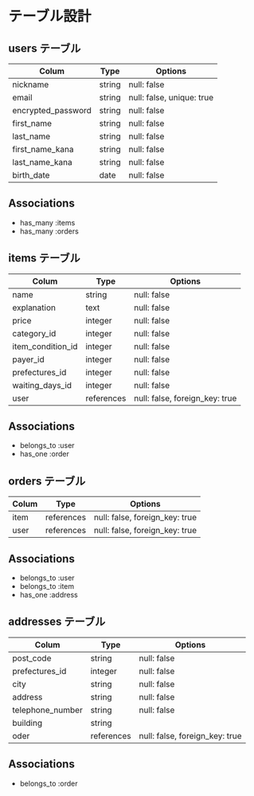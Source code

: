 # テーブル設計

## users テーブル

| Colum               | Type     | Options                   |
| ------------------- | -------- | ------------------------- |
| nickname            | string   | null: false               |
| email               | string   | null: false, unique: true |
| encrypted_password  | string   | null: false               |
| first_name          | string   | null: false               |
| last_name           | string   | null: false               |
| first_name_kana     | string   | null: false               |
| last_name_kana      | string   | null: false               |
| birth_date          | date     | null: false               |

## Associations
- has_many :items
- has_many :orders

## items テーブル

| Colum              | Type       | Options                        |
| ------------------ | ---------- | ------------------------------ |
| name               | string     | null: false                    |
| explanation        | text       | null: false                    |
| price              | integer    | null: false                    |
| category_id        | integer    | null: false                    |
| item_condition_id  | integer    | null: false                    |
| payer_id           | integer    | null: false                    |
| prefectures_id     | integer    | null: false                    |
| waiting_days_id    | integer    | null: false                    |
| user               | references | null: false, foreign_key: true |

## Associations
- belongs_to :user
- has_one :order

## orders テーブル

| Colum              | Type       | Options                        |
| ------------------ | ---------- | ------------------------------ |
| item               | references | null: false, foreign_key: true |
| user               | references | null: false, foreign_key: true |

## Associations
- belongs_to :user
- belongs_to :item
- has_one :address

## addresses テーブル

| Colum              | Type       | Options                        |
| ------------------ | ---------- | ------------------------------ |
| post_code          | string     | null: false                    |
| prefectures_id     | integer    | null: false                    |
| city               | string     | null: false                    |
| address            | string     | null: false                    |
| telephone_number   | string     | null: false                    |
| building           | string     |                                |
| oder               | references | null: false, foreign_key: true |

## Associations
- belongs_to :order
